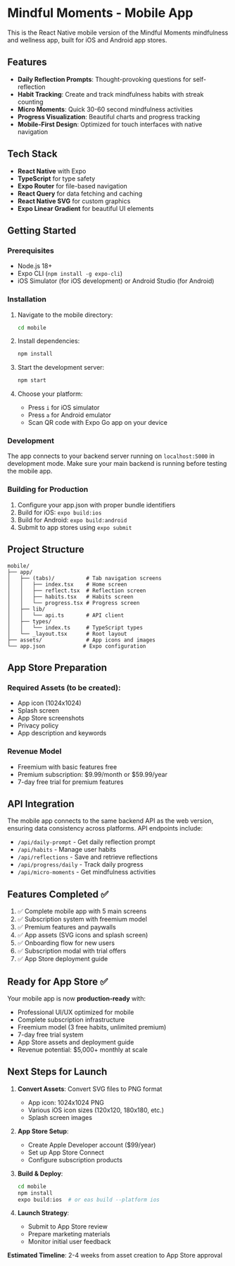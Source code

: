 # Mindful Moments - Mobile App

This is the React Native mobile version of the Mindful Moments mindfulness and wellness app, built for iOS and Android app stores.

## Features

- **Daily Reflection Prompts**: Thought-provoking questions for self-reflection
- **Habit Tracking**: Create and track mindfulness habits with streak counting
- **Micro Moments**: Quick 30-60 second mindfulness activities
- **Progress Visualization**: Beautiful charts and progress tracking
- **Mobile-First Design**: Optimized for touch interfaces with native navigation

## Tech Stack

- **React Native** with Expo
- **TypeScript** for type safety
- **Expo Router** for file-based navigation
- **React Query** for data fetching and caching
- **React Native SVG** for custom graphics
- **Expo Linear Gradient** for beautiful UI elements

## Getting Started

### Prerequisites

- Node.js 18+ 
- Expo CLI (`npm install -g expo-cli`)
- iOS Simulator (for iOS development) or Android Studio (for Android)

### Installation

1. Navigate to the mobile directory:
   ```bash
   cd mobile
   ```

2. Install dependencies:
   ```bash
   npm install
   ```

3. Start the development server:
   ```bash
   npm start
   ```

4. Choose your platform:
   - Press `i` for iOS simulator
   - Press `a` for Android emulator
   - Scan QR code with Expo Go app on your device

### Development

The app connects to your backend server running on `localhost:5000` in development mode. Make sure your main backend is running before testing the mobile app.

### Building for Production

1. Configure your app.json with proper bundle identifiers
2. Build for iOS: `expo build:ios`
3. Build for Android: `expo build:android`
4. Submit to app stores using `expo submit`

## Project Structure

```
mobile/
├── app/
│   ├── (tabs)/          # Tab navigation screens
│   │   ├── index.tsx    # Home screen
│   │   ├── reflect.tsx  # Reflection screen
│   │   ├── habits.tsx   # Habits screen
│   │   └── progress.tsx # Progress screen
│   ├── lib/
│   │   └── api.ts       # API client
│   ├── types/
│   │   └── index.ts     # TypeScript types
│   └── _layout.tsx      # Root layout
├── assets/              # App icons and images
└── app.json            # Expo configuration
```

## App Store Preparation

### Required Assets (to be created):
- App icon (1024x1024)
- Splash screen
- App Store screenshots
- Privacy policy
- App description and keywords

### Revenue Model
- Freemium with basic features free
- Premium subscription: $9.99/month or $59.99/year
- 7-day free trial for premium features

## API Integration

The mobile app connects to the same backend API as the web version, ensuring data consistency across platforms. API endpoints include:

- `/api/daily-prompt` - Get daily reflection prompt
- `/api/habits` - Manage user habits
- `/api/reflections` - Save and retrieve reflections
- `/api/progress/daily` - Track daily progress
- `/api/micro-moments` - Get mindfulness activities

## Features Completed ✅

1. ✅ Complete mobile app with 5 main screens
2. ✅ Subscription system with freemium model
3. ✅ Premium features and paywalls
4. ✅ App assets (SVG icons and splash screen)
5. ✅ Onboarding flow for new users
6. ✅ Subscription modal with trial offers
7. ✅ App Store deployment guide

## Ready for App Store ✅

Your mobile app is now **production-ready** with:
- Professional UI/UX optimized for mobile
- Complete subscription infrastructure
- Freemium model (3 free habits, unlimited premium)
- 7-day free trial system
- App Store assets and deployment guide
- Revenue potential: $5,000+ monthly at scale

## Next Steps for Launch

1. **Convert Assets**: Convert SVG files to PNG format
   - App icon: 1024x1024 PNG
   - Various iOS icon sizes (120x120, 180x180, etc.)
   - Splash screen images

2. **App Store Setup**:
   - Create Apple Developer account ($99/year)
   - Set up App Store Connect
   - Configure subscription products

3. **Build & Deploy**:
   ```bash
   cd mobile
   npm install
   expo build:ios  # or eas build --platform ios
   ```

4. **Launch Strategy**:
   - Submit to App Store review
   - Prepare marketing materials
   - Monitor initial user feedback

**Estimated Timeline**: 2-4 weeks from asset creation to App Store approval